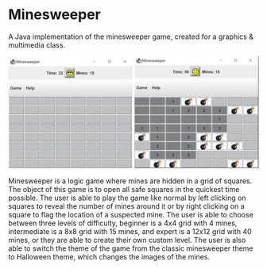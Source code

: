 # Minesweeper
A Java implementation of the minesweeper game, created for a graphics & multimedia class.

<img src="https://github.com/jessiestalter/Minesweeper/blob/main/screenshots/minesweeper1.PNG" alt="Minesweeper Image 1" width="250"/> <img src="https://github.com/jessiestalter/Minesweeper/blob/main/screenshots/minesweeper2.PNG" alt="Minesweeper Image 2" width="250"/>

Minesweeper is a logic game where mines are hidden in a grid of squares. The object of this game is to open all safe squares in the quickest time possible. The user is able to play the game like normal by left clicking on squares to reveal the number of mines around it or by right clicking on a square to flag the location of a suspected mine. The user is able to choose between three levels of difficulty, beginner is a 4x4 grid with 4 mines, intermediate is a 8x8 grid with 15 mines, and expert is a 12x12 grid with 40 mines, or they are able to create their own custom level. The user is also able to switch the theme of the game from the classic minesweeper theme to Halloween theme, which changes the images of the mines.
